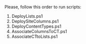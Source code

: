 Please, follow this order to run scripts:

1.    DeployLists.ps1
2.    DeploySiteColumns.ps1
3.    DeployContentTypes.ps1
4.    AssociateColumnsToCT.ps1
5.    AssociateCTtoLists.ps1